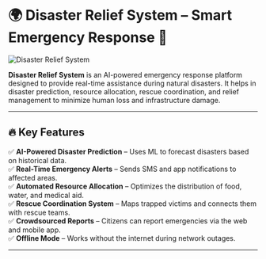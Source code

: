 # 🌍 Disaster Relief System – Smart Emergency Response 🚀  

![Disaster Relief System](https://github.com/Akanksha-0628/HackTropica/blob/main/Icon.png)  

**Disaster Relief System** is an AI-powered emergency response platform designed to provide real-time assistance during natural disasters. It helps in disaster prediction, resource allocation, rescue coordination, and relief management to minimize human loss and infrastructure damage.  

---

## 🔥 Key Features  

✅ **AI-Powered Disaster Prediction** – Uses ML to forecast disasters based on historical data.  
✅ **Real-Time Emergency Alerts** – Sends SMS and app notifications to affected areas.  
✅ **Automated Resource Allocation** – Optimizes the distribution of food, water, and medical aid.  
✅ **Rescue Coordination System** – Maps trapped victims and connects them with rescue teams.  
✅ **Crowdsourced Reports** – Citizens can report emergencies via the web and mobile app.  
✅ **Offline Mode** – Works without the internet during network outages.  

---

